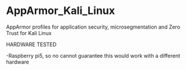 # AppArmor_Kali_Linux
AppArmor profiles for application security, microsegmentation and Zero Trust for Kali Linux

HARDWARE TESTED

-Raspberry pi5, so no cannot guarantee this would work with a different hardware

